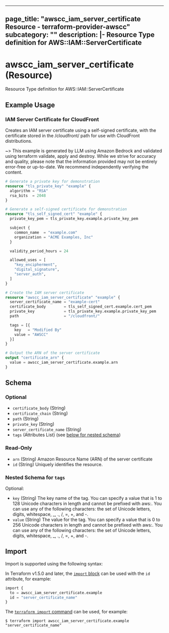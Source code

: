 
---
page_title: "awscc_iam_server_certificate Resource - terraform-provider-awscc"
subcategory: ""
description: |-
  Resource Type definition for AWS::IAM::ServerCertificate
---

# awscc_iam_server_certificate (Resource)

Resource Type definition for AWS::IAM::ServerCertificate

## Example Usage

### IAM Server Certificate for CloudFront

Creates an IAM server certificate using a self-signed certificate, with the certificate stored in the /cloudfront/ path for use with CloudFront distributions.

~> This example is generated by LLM using Amazon Bedrock and validated using terraform validate, apply and destroy. While we strive for accuracy and quality, please note that the information provided may not be entirely error-free or up-to-date. We recommend independently verifying the content.

```terraform
# Generate a private key for demonstration
resource "tls_private_key" "example" {
  algorithm = "RSA"
  rsa_bits  = 2048
}

# Generate a self-signed certificate for demonstration
resource "tls_self_signed_cert" "example" {
  private_key_pem = tls_private_key.example.private_key_pem

  subject {
    common_name  = "example.com"
    organization = "ACME Examples, Inc"
  }

  validity_period_hours = 24

  allowed_uses = [
    "key_encipherment",
    "digital_signature",
    "server_auth",
  ]
}

# Create the IAM server certificate
resource "awscc_iam_server_certificate" "example" {
  server_certificate_name = "example-cert"
  certificate_body        = tls_self_signed_cert.example.cert_pem
  private_key             = tls_private_key.example.private_key_pem
  path                    = "/cloudfront/"

  tags = [{
    key   = "Modified By"
    value = "AWSCC"
  }]
}

# Output the ARN of the server certificate
output "certificate_arn" {
  value = awscc_iam_server_certificate.example.arn
}
```

<!-- schema generated by tfplugindocs -->
## Schema

### Optional

- `certificate_body` (String)
- `certificate_chain` (String)
- `path` (String)
- `private_key` (String)
- `server_certificate_name` (String)
- `tags` (Attributes List) (see [below for nested schema](#nestedatt--tags))

### Read-Only

- `arn` (String) Amazon Resource Name (ARN) of the server certificate
- `id` (String) Uniquely identifies the resource.

<a id="nestedatt--tags"></a>
### Nested Schema for `tags`

Optional:

- `key` (String) The key name of the tag. You can specify a value that is 1 to 128 Unicode characters in length and cannot be prefixed with aws:. You can use any of the following characters: the set of Unicode letters, digits, whitespace, _, ., /, =, +, and -.
- `value` (String) The value for the tag. You can specify a value that is 0 to 256 Unicode characters in length and cannot be prefixed with aws:. You can use any of the following characters: the set of Unicode letters, digits, whitespace, _, ., /, =, +, and -.

## Import

Import is supported using the following syntax:

In Terraform v1.5.0 and later, the [`import` block](https://developer.hashicorp.com/terraform/language/import) can be used with the `id` attribute, for example:

```terraform
import {
  to = awscc_iam_server_certificate.example
  id = "server_certificate_name"
}
```

The [`terraform import` command](https://developer.hashicorp.com/terraform/cli/commands/import) can be used, for example:

```shell
$ terraform import awscc_iam_server_certificate.example "server_certificate_name"
```
